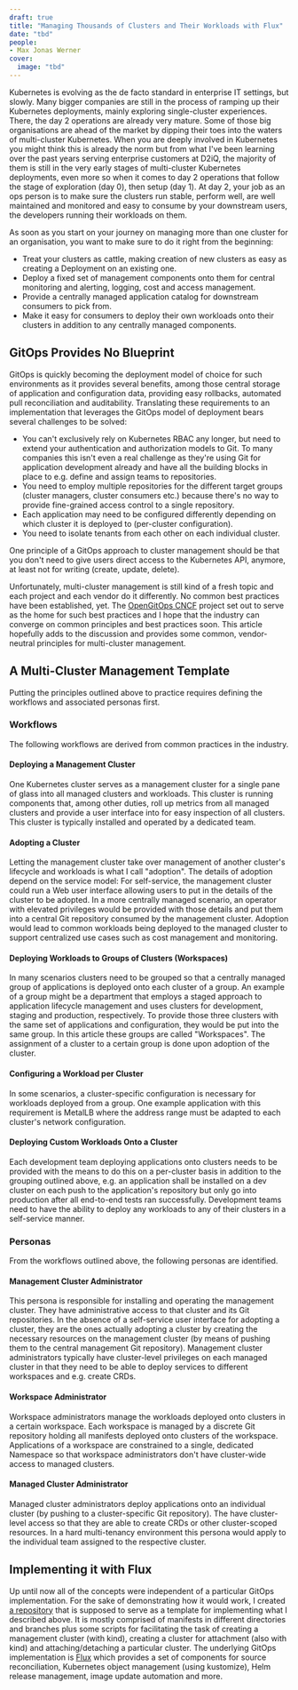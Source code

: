 ```yaml
---
draft: true
title: "Managing Thousands of Clusters and Their Workloads with Flux"
date: "tbd"
people: 
- Max Jonas Werner
cover:
  image: "tbd"
---
```


Kubernetes is evolving as the de facto standard in enterprise IT settings, but slowly. Many bigger companies are still in the process of ramping up their Kubernetes deployments, mainly exploring single-cluster experiences. There, the day 2 operations are already very mature. Some of those big organisations are ahead of the market by dipping their toes into the waters of multi-cluster Kubernetes. When you are deeply involved in Kubernetes you might think this is already the norm but from what I've been learning over the past years serving enterprise customers at D2iQ, the majority of them is still in the very early stages of multi-cluster Kubernetes deployments, even more so when it comes to day 2 operations that follow the stage of exploration (day 0), then setup (day 1). At day 2, your job as an ops person is to make sure the clusters run stable, perform well, are well maintained and monitored and easy to consume by your downstream users, the developers running their workloads on them.

As soon as you start on your journey on managing more than one cluster for an organisation, you want to make sure to do it right from the beginning:

* Treat your clusters as cattle, making creation of new clusters as easy as creating a Deployment on an existing one.
* Deploy a fixed set of management components onto them for central monitoring and alerting, logging, cost and access management.
* Provide a centrally managed application catalog for downstream consumers to pick from.
* Make it easy for consumers to deploy their own workloads onto their clusters in addition to any centrally managed components.

## GitOps Provides No Blueprint

GitOps is quickly becoming the deployment model of choice for such environments as it provides several benefits, among those central storage of application and configuration data, providing easy rollbacks, automated pull reconciliation and auditability. Translating these requirements to an implementation that leverages the GitOps model of deployment bears several challenges to be solved:

* You can't exclusively rely on Kubernetes RBAC any longer, but need to extend your authentication and authorization models to Git. To many companies this isn't even a real challenge as they're using Git for application development already and have all the building blocks in place to e.g. define and assign teams to repositories.
* You need to employ multiple repositories for the different target groups (cluster managers, cluster consumers etc.) because there's no way to provide fine-grained access control to a single repository.
* Each application may need to be configured differently depending on which cluster it is deployed to (per-cluster configuration).
* You need to isolate tenants from each other on each individual cluster.

One principle of a GitOps approach to cluster management should be that you don't need to give users direct access to the Kubernetes API, anymore, at least not for writing (create, update, delete).

Unfortunately, multi-cluster management is still kind of a fresh topic and each project and each vendor do it differently. No common best practices have been established, yet. The [OpenGitOps CNCF](https://opengitops.dev/) project set out to serve as the home for such best practices and I hope that the industry can converge on common principles and best practices soon. This article hopefully adds to the discussion and provides some common, vendor-neutral principles for multi-cluster management.

## A Multi-Cluster Management Template

Putting the principles outlined above to practice requires defining the workflows and associated personas first. 

### Workflows

The following workflows are derived from common practices in the industry.

#### Deploying a Management Cluster

One Kubernetes cluster serves as a management cluster for a single pane of glass into all managed clusters and workloads. This cluster is running components that, among other duties, roll up metrics from all managed clusters and provide a user interface into for easy inspection of all clusters. This cluster is typically installed and operated by a dedicated team.

#### Adopting a Cluster

Letting the management cluster take over management of another cluster's lifecycle and workloads is what I call "adoption". The details of adoption depend on the service model: For self-service, the management cluster could run a Web user interface allowing users to put in the details of the cluster to be adopted. In a more centrally managed scenario, an operator with elevated privileges would be provided with those details and put them into a central Git repository consumed by the management cluster. Adoption would lead to common workloads being deployed to the managed cluster to support centralized use cases such as cost management and monitoring.

#### Deploying Workloads to Groups of Clusters (Workspaces)

In many scenarios clusters need to be grouped so that a centrally managed group of applications is deployed onto each cluster of a group. An example of a group might be a department that employs a staged approach to application lifecycle management and uses clusters for development, staging and production, respectively. To provide those three clusters with the same set of applications and configuration, they would be put into the same group. In this article these groups are called "Workspaces". The assignment of a cluster to a certain group is done upon adoption of the cluster.

#### Configuring a Workload per Cluster

In some scenarios, a cluster-specific configuration is necessary for workloads deployed from a group. One example application with this requirement is MetalLB where the address range must be adapted to each cluster's network configuration.

#### Deploying Custom Workloads Onto a Cluster

Each development team deploying applications onto clusters needs to be provided with the means to do this on a per-cluster basis in addition to the grouping outlined above, e.g. an application shall be installed on a dev cluster on each push to the application's repository but only go into production after all end-to-end tests ran successfully. Development teams need to have the ability to deploy any workloads to any of their clusters in a self-service manner.

### Personas

From the workflows outlined above, the following personas are identified.

#### Management Cluster Administrator

This persona is responsible for installing and operating the management cluster. They have administrative access to that cluster and its Git repositories. In the absence of a self-service user interface for adopting a cluster, they are the ones actually adopting a cluster by creating the necessary resources on the management cluster (by means of pushing them to the central management Git repository). Management cluster administrators typically have cluster-level privileges on each managed cluster in that they need to be able to deploy services to different workspaces and e.g. create CRDs.

#### Workspace Administrator

Workspace administrators manage the workloads deployed onto clusters in a certain workspace. Each workspace is managed by a discrete Git repository holding all manifests deployed onto clusters of the workspace. Applications of a workspace are constrained to a single, dedicated Namespace so that workspace administrators don't have cluster-wide access to managed clusters.

#### Managed Cluster Administrator

Managed cluster administrators deploy applications onto an individual cluster (by pushing to a cluster-specific Git repository). The have cluster-level access so that they are able to create CRDs or other cluster-scoped resources. In a hard multi-tenancy environment this persona would apply to the individual team assigned to the respective cluster.

## Implementing it with Flux

Up until now all of the concepts were independent of a particular GitOps implementation. For the sake of demonstrating how it would work, I created [a repository](https://github.com/makkes/flux-mc-control-plane/) that is supposed to serve as a template for implementing what I described above. It is mostly comprised of manifests in different directories and branches plus some scripts for facilitating the task of creating a management cluster (with kind), creating a cluster for attachment (also with kind) and attaching/detaching a particular cluster. The underlying GitOps implementation is [Flux](https://fluxcd.io) which provides a set of components for source reconciliation, Kubernetes object management (using kustomize), Helm release management, image update automation and more.
